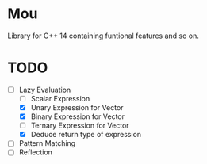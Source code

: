 # Mou
Library for C++ 14 containing funtional features and so on.

# TODO
- [ ] Lazy Evaluation
    - [ ] Scalar Expression
    - [x] Unary Expression for Vector
    - [x] Binary Expression for Vector
    - [ ] Ternary Expression for Vector
    - [x] Deduce return type of expression
- [ ] Pattern Matching
- [ ] Reflection
